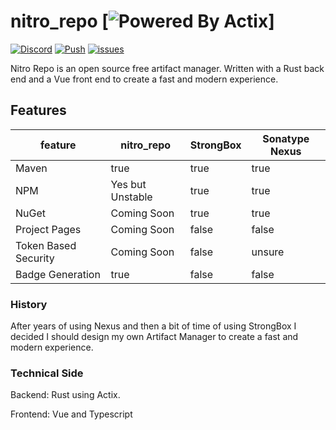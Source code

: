 # nitro_repo [![Powered By Actix](https://img.shields.io/badge/Powered%20By-Actix-red?style=for-the-badge&logo=rust)]
[![Discord](https://img.shields.io/discord/701531356609511555)](https://discord.gg/CyK4admCSY)
[![Push](https://github.com/wherkamp/nitro_repo/actions/workflows/push.yml/badge.svg)](https://github.com/wherkamp/nitro_repo/actions/workflows/push.yml)
[![issues](https://img.shields.io/github/issues/wherkamp/nitro_repo/help%20wanted)](https://github.com/wherkamp/nitro_repo/issues)


Nitro Repo is an open source free artifact manager. Written with a Rust back end and a Vue front end to create a fast
and modern experience.

## Features

| feature | nitro_repo | StrongBox | Sonatype Nexus |
|--|--|--|--| 
| Maven | true | true | true |
| NPM | Yes but Unstable | true | true |
| NuGet | Coming Soon | true | true |
| Project Pages | Coming Soon | false | false |
| Token Based Security | Coming Soon | false | unsure |
| Badge Generation | true | false | false |

### History

After years of using Nexus and then a bit of time of using StrongBox I decided I should design my own Artifact Manager
to create a fast and modern experience.

### Technical Side

Backend:  Rust using Actix.

Frontend: Vue and Typescript


